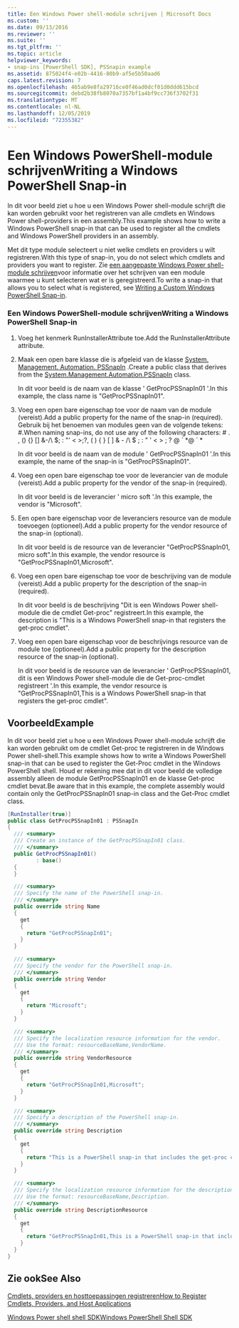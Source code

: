 ```yaml
---
title: Een Windows Power shell-module schrijven | Microsoft Docs
ms.custom: ''
ms.date: 09/13/2016
ms.reviewer: ''
ms.suite: ''
ms.tgt_pltfrm: ''
ms.topic: article
helpviewer_keywords:
- snap-ins [PowerShell SDK], PSSnapin example
ms.assetid: 875024f4-e02b-4416-80b9-af5e5b50aad6
caps.latest.revision: 7
ms.openlocfilehash: 465ab9e8fa29716ce0f46ad0dcf01d0ddd615bcd
ms.sourcegitcommit: debd2b38fb8070a7357bf1a4bf9cc736f3702f31
ms.translationtype: MT
ms.contentlocale: nl-NL
ms.lasthandoff: 12/05/2019
ms.locfileid: "72355382"
---
```

# <a name="writing-a-windows-powershell-snap-in"></a><span data-ttu-id="169d9-102">Een Windows PowerShell-module schrijven</span><span class="sxs-lookup"><span data-stu-id="169d9-102">Writing a Windows PowerShell Snap-in</span></span>

<span data-ttu-id="169d9-103">In dit voor beeld ziet u hoe u een Windows Power shell-module schrijft die kan worden gebruikt voor het registreren van alle cmdlets en Windows Power shell-providers in een assembly.</span><span class="sxs-lookup"><span data-stu-id="169d9-103">This example shows how to write a Windows PowerShell snap-in that can be used to register all the cmdlets and Windows PowerShell providers in an assembly.</span></span>

<span data-ttu-id="169d9-104">Met dit type module selecteert u niet welke cmdlets en providers u wilt registreren.</span><span class="sxs-lookup"><span data-stu-id="169d9-104">With this type of snap-in, you do not select which cmdlets and providers you want to register.</span></span> <span data-ttu-id="169d9-105">Zie [een aangepaste Windows Power shell-module schrijven](./writing-a-custom-windows-powershell-snap-in.md)voor informatie over het schrijven van een module waarmee u kunt selecteren wat er is geregistreerd.</span><span class="sxs-lookup"><span data-stu-id="169d9-105">To write a snap-in that allows you to select what is registered, see [Writing a Custom Windows PowerShell Snap-in](./writing-a-custom-windows-powershell-snap-in.md).</span></span>

### <a name="writing-a-windows-powershell-snap-in"></a><span data-ttu-id="169d9-106">Een Windows PowerShell-module schrijven</span><span class="sxs-lookup"><span data-stu-id="169d9-106">Writing a Windows PowerShell Snap-in</span></span>

1. <span data-ttu-id="169d9-107">Voeg het kenmerk RunInstallerAttribute toe.</span><span class="sxs-lookup"><span data-stu-id="169d9-107">Add the RunInstallerAttribute attribute.</span></span>

2. <span data-ttu-id="169d9-108">Maak een open bare klasse die is afgeleid van de klasse [System. Management. Automation. PSSnapIn](/dotnet/api/System.Management.Automation.PSSnapIn) .</span><span class="sxs-lookup"><span data-stu-id="169d9-108">Create a public class that derives from the [System.Management.Automation.PSSnapIn](/dotnet/api/System.Management.Automation.PSSnapIn) class.</span></span>

    <span data-ttu-id="169d9-109">In dit voor beeld is de naam van de klasse ' GetProcPSSnapIn01 '.</span><span class="sxs-lookup"><span data-stu-id="169d9-109">In this example, the class name is "GetProcPSSnapIn01".</span></span>

3. <span data-ttu-id="169d9-110">Voeg een open bare eigenschap toe voor de naam van de module (vereist).</span><span class="sxs-lookup"><span data-stu-id="169d9-110">Add a public property for the name of the snap-in (required).</span></span> <span data-ttu-id="169d9-111">Gebruik bij het benoemen van modules geen van de volgende tekens: #.</span><span class="sxs-lookup"><span data-stu-id="169d9-111">When naming snap-ins, do not use any of the following characters: # .</span></span> <span data-ttu-id="169d9-112">, () {} [] &-/\ $; : "' \< >;?</span><span class="sxs-lookup"><span data-stu-id="169d9-112">, ( ) { } [ ] & - /\ $ ; : " ' \< > ; ?</span></span> <span data-ttu-id="169d9-113">@ \` \*</span><span class="sxs-lookup"><span data-stu-id="169d9-113">@ \` \*</span></span>

    <span data-ttu-id="169d9-114">In dit voor beeld is de naam van de module ' GetProcPSSnapIn01 '.</span><span class="sxs-lookup"><span data-stu-id="169d9-114">In this example, the name of the snap-in is "GetProcPSSnapIn01".</span></span>

4. <span data-ttu-id="169d9-115">Voeg een open bare eigenschap toe voor de leverancier van de module (vereist).</span><span class="sxs-lookup"><span data-stu-id="169d9-115">Add a public property for the vendor of the snap-in (required).</span></span>

    <span data-ttu-id="169d9-116">In dit voor beeld is de leverancier ' micro soft '.</span><span class="sxs-lookup"><span data-stu-id="169d9-116">In this example, the vendor is "Microsoft".</span></span>

5. <span data-ttu-id="169d9-117">Een open bare eigenschap voor de leveranciers resource van de module toevoegen (optioneel).</span><span class="sxs-lookup"><span data-stu-id="169d9-117">Add a public property for the vendor resource of the snap-in (optional).</span></span>

    <span data-ttu-id="169d9-118">In dit voor beeld is de resource van de leverancier "GetProcPSSnapIn01, micro soft".</span><span class="sxs-lookup"><span data-stu-id="169d9-118">In this example, the vendor resource is "GetProcPSSnapIn01,Microsoft".</span></span>

6. <span data-ttu-id="169d9-119">Voeg een open bare eigenschap toe voor de beschrijving van de module (vereist).</span><span class="sxs-lookup"><span data-stu-id="169d9-119">Add a public property for the description of the snap-in (required).</span></span>

    <span data-ttu-id="169d9-120">In dit voor beeld is de beschrijving "Dit is een Windows Power shell-module die de cmdlet Get-proc" registreert.</span><span class="sxs-lookup"><span data-stu-id="169d9-120">In this example, the description is "This is a Windows PowerShell snap-in that registers the get-proc cmdlet".</span></span>

7. <span data-ttu-id="169d9-121">Voeg een open bare eigenschap voor de beschrijvings resource van de module toe (optioneel).</span><span class="sxs-lookup"><span data-stu-id="169d9-121">Add a public property for the description resource of the snap-in (optional).</span></span>

    <span data-ttu-id="169d9-122">In dit voor beeld is de resource van de leverancier ' GetProcPSSnapIn01, dit is een Windows Power shell-module die de Get-proc-cmdlet registreert '.</span><span class="sxs-lookup"><span data-stu-id="169d9-122">In this example, the vendor resource is "GetProcPSSnapIn01,This is a Windows PowerShell snap-in that registers the get-proc cmdlet".</span></span>

## <a name="example"></a><span data-ttu-id="169d9-123">Voorbeeld</span><span class="sxs-lookup"><span data-stu-id="169d9-123">Example</span></span>

<span data-ttu-id="169d9-124">In dit voor beeld ziet u hoe u een Windows Power shell-module schrijft die kan worden gebruikt om de cmdlet Get-proc te registreren in de Windows Power shell-shell.</span><span class="sxs-lookup"><span data-stu-id="169d9-124">This example shows how to write a Windows PowerShell snap-in that can be used to register the Get-Proc cmdlet in the Windows PowerShell shell.</span></span> <span data-ttu-id="169d9-125">Houd er rekening mee dat in dit voor beeld de volledige assembly alleen de module GetProcPSSnapIn01 en de klasse Get-proc cmdlet bevat.</span><span class="sxs-lookup"><span data-stu-id="169d9-125">Be aware that in this example, the complete assembly would contain only the GetProcPSSnapIn01 snap-in class and the Get-Proc cmdlet class.</span></span>

```csharp
[RunInstaller(true)]
public class GetProcPSSnapIn01 : PSSnapIn
{
  /// <summary>
  /// Create an instance of the GetProcPSSnapIn01 class.
  /// </summary>
  public GetProcPSSnapIn01()
         : base()
  {
  }

  /// <summary>
  /// Specify the name of the PowerShell snap-in.
  /// </summary>
  public override string Name
  {
    get
    {
      return "GetProcPSSnapIn01";
    }
  }

  /// <summary>
  /// Specify the vendor for the PowerShell snap-in.
  /// </summary>
  public override string Vendor
  {
    get
    {
      return "Microsoft";
    }
  }

  /// <summary>
  /// Specify the localization resource information for the vendor.
  /// Use the format: resourceBaseName,VendorName.
  /// </summary>
  public override string VendorResource
  {
    get
    {
      return "GetProcPSSnapIn01,Microsoft";
    }
  }

  /// <summary>
  /// Specify a description of the PowerShell snap-in.
  /// </summary>
  public override string Description
  {
    get
    {
      return "This is a PowerShell snap-in that includes the get-proc cmdlet.";
    }
  }

  /// <summary>
  /// Specify the localization resource information for the description.
  /// Use the format: resourceBaseName,Description.
  /// </summary>
  public override string DescriptionResource
  {
    get
    {
      return "GetProcPSSnapIn01,This is a PowerShell snap-in that includes the get-proc cmdlet.";
    }
  }
}
```

## <a name="see-also"></a><span data-ttu-id="169d9-126">Zie ook</span><span class="sxs-lookup"><span data-stu-id="169d9-126">See Also</span></span>

[<span data-ttu-id="169d9-127">Cmdlets, providers en hosttoepassingen registreren</span><span class="sxs-lookup"><span data-stu-id="169d9-127">How to Register Cmdlets, Providers, and Host Applications</span></span>](https://msdn.microsoft.com/en-us/a41e9054-29c8-40ab-bf2b-8ce4e7ec1c8c)

[<span data-ttu-id="169d9-128">Windows Power shell shell SDK</span><span class="sxs-lookup"><span data-stu-id="169d9-128">Windows PowerShell Shell SDK</span></span>](../windows-powershell-reference.md)
